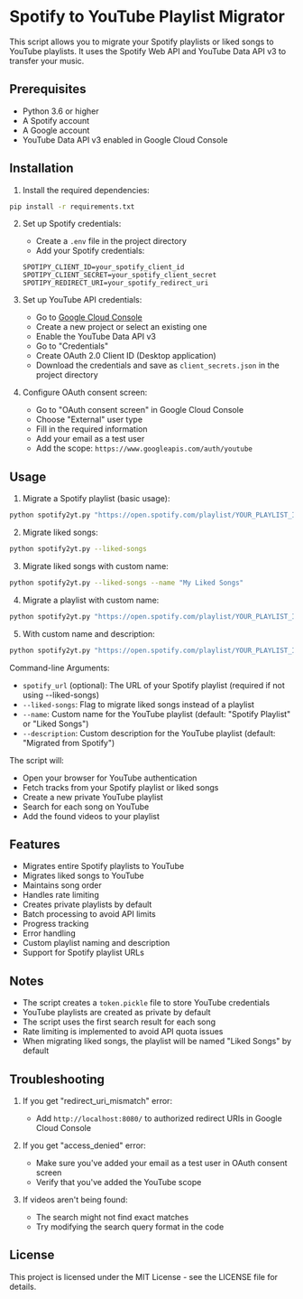 # Spotify to YouTube Playlist Migrator

This script allows you to migrate your Spotify playlists or liked songs to YouTube playlists. It uses the Spotify Web API and YouTube Data API v3 to transfer your music.

## Prerequisites

- Python 3.6 or higher
- A Spotify account
- A Google account
- YouTube Data API v3 enabled in Google Cloud Console

## Installation

1. Install the required dependencies:
```bash
pip install -r requirements.txt
```

2. Set up Spotify credentials:
   - Create a `.env` file in the project directory
   - Add your Spotify credentials:
   ```
   SPOTIPY_CLIENT_ID=your_spotify_client_id
   SPOTIPY_CLIENT_SECRET=your_spotify_client_secret
   SPOTIPY_REDIRECT_URI=your_spotify_redirect_uri
   ```

3. Set up YouTube API credentials:
   - Go to [Google Cloud Console](https://console.cloud.google.com/)
   - Create a new project or select an existing one
   - Enable the YouTube Data API v3
   - Go to "Credentials"
   - Create OAuth 2.0 Client ID (Desktop application)
   - Download the credentials and save as `client_secrets.json` in the project directory

4. Configure OAuth consent screen:
   - Go to "OAuth consent screen" in Google Cloud Console
   - Choose "External" user type
   - Fill in the required information
   - Add your email as a test user
   - Add the scope: `https://www.googleapis.com/auth/youtube`

## Usage

1. Migrate a Spotify playlist (basic usage):
```bash
python spotify2yt.py "https://open.spotify.com/playlist/YOUR_PLAYLIST_ID"
```

2. Migrate liked songs:
```bash
python spotify2yt.py --liked-songs
```

3. Migrate liked songs with custom name:
```bash
python spotify2yt.py --liked-songs --name "My Liked Songs"
```

4. Migrate a playlist with custom name:
```bash
python spotify2yt.py "https://open.spotify.com/playlist/YOUR_PLAYLIST_ID" --name "My Custom Playlist"
```

5. With custom name and description:
```bash
python spotify2yt.py "https://open.spotify.com/playlist/YOUR_PLAYLIST_ID" --name "My Custom Playlist" --description "My favorite songs"
```

Command-line Arguments:
- `spotify_url` (optional): The URL of your Spotify playlist (required if not using --liked-songs)
- `--liked-songs`: Flag to migrate liked songs instead of a playlist
- `--name`: Custom name for the YouTube playlist (default: "Spotify Playlist" or "Liked Songs")
- `--description`: Custom description for the YouTube playlist (default: "Migrated from Spotify")

The script will:
- Open your browser for YouTube authentication
- Fetch tracks from your Spotify playlist or liked songs
- Create a new private YouTube playlist
- Search for each song on YouTube
- Add the found videos to your playlist

## Features

- Migrates entire Spotify playlists to YouTube
- Migrates liked songs to YouTube
- Maintains song order
- Handles rate limiting
- Creates private playlists by default
- Batch processing to avoid API limits
- Progress tracking
- Error handling
- Custom playlist naming and description
- Support for Spotify playlist URLs

## Notes

- The script creates a `token.pickle` file to store YouTube credentials
- YouTube playlists are created as private by default
- The script uses the first search result for each song
- Rate limiting is implemented to avoid API quota issues
- When migrating liked songs, the playlist will be named "Liked Songs" by default

## Troubleshooting

1. If you get "redirect_uri_mismatch" error:
   - Add `http://localhost:8080/` to authorized redirect URIs in Google Cloud Console

2. If you get "access_denied" error:
   - Make sure you've added your email as a test user in OAuth consent screen
   - Verify that you've added the YouTube scope

3. If videos aren't being found:
   - The search might not find exact matches
   - Try modifying the search query format in the code

## License

This project is licensed under the MIT License - see the LICENSE file for details. 